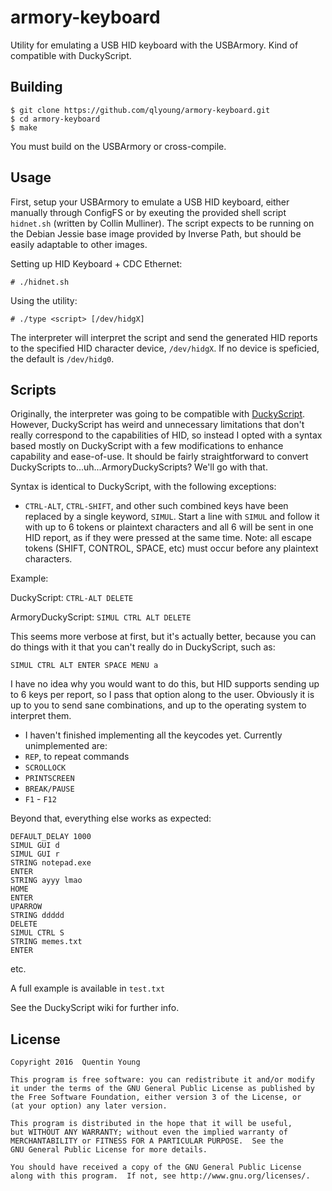 armory-keyboard
===============

Utility for emulating a USB HID keyboard with the USBArmory.
Kind of compatible with DuckyScript.

Building
--------
```shell
$ git clone https://github.com/qlyoung/armory-keyboard.git
$ cd armory-keyboard
$ make
```

You must build on the USBArmory or cross-compile.

Usage
-----
First, setup your USBArmory to emulate a USB HID keyboard, either manually through
ConfigFS or by exeuting the provided shell script ```hidnet.sh``` (written by Collin
Mulliner). The script expects to be running on the Debian Jessie base image provided
by Inverse Path, but should be easily adaptable to other images.

Setting up HID Keyboard + CDC Ethernet:
```
# ./hidnet.sh
```
Using the utility:
```
# ./type <script> [/dev/hidgX]
```

The interpreter will interpret the script and send the generated HID reports to the
specified HID character device, `/dev/hidgX`. If no device is speficied, the default is
`/dev/hidg0`.

Scripts
-------
Originally, the interpreter was going to be compatible with [DuckyScript](https://github.com/hak5darren/USB-Rubber-Ducky/wiki/Duckyscript).
However, DuckyScript has weird and unnecessary limitations that don't really correspond
to the capabilities of HID, so instead I opted with a syntax based mostly on DuckyScript
with a few modifications to enhance capability and ease-of-use. It should be fairly
straightforward to convert DuckyScripts to...uh...ArmoryDuckyScripts? We'll go with that.

Syntax is identical to DuckyScript, with the following exceptions:

* `CTRL-ALT`, `CTRL-SHIFT`, and other such combined keys have been replaced by a single keyword,
  `SIMUL`. Start a line with `SIMUL` and follow it with up to 6 tokens or plaintext characters
  and all 6 will be sent in one HID report, as if they were pressed at the same time. Note: all
  escape tokens (SHIFT, CONTROL, SPACE, etc) must occur before any plaintext characters.

Example:

DuckyScript: `CTRL-ALT DELETE`

ArmoryDuckyScript: `SIMUL CTRL ALT DELETE`

This seems more verbose at first, but it's actually better, because you can do things with
it that you can't really do in DuckyScript, such as:

`SIMUL CTRL ALT ENTER SPACE MENU a `

I have no idea why you would want to do this, but HID supports sending up to 6 keys per
report, so I pass that option along to the user. Obviously it is up to you to send sane
combinations, and up to the operating system to interpret them.

* I haven't finished implementing all the keycodes yet. Currently unimplemented are:
 * `REP`, to repeat commands
 * `SCROLLOCK`
 * `PRINTSCREEN`
 * `BREAK/PAUSE`
 * `F1` - `F12`

Beyond that, everything else works as expected:

```
DEFAULT_DELAY 1000
SIMUL GUI d
SIMUL GUI r
STRING notepad.exe
ENTER
STRING ayyy lmao
HOME
ENTER
UPARROW
STRING ddddd
DELETE
SIMUL CTRL S
STRING memes.txt
ENTER
```
etc.

A full example is available in `test.txt`

See the DuckyScript wiki for further info.

License
-------
```
Copyright 2016  Quentin Young

This program is free software: you can redistribute it and/or modify
it under the terms of the GNU General Public License as published by
the Free Software Foundation, either version 3 of the License, or
(at your option) any later version.

This program is distributed in the hope that it will be useful,
but WITHOUT ANY WARRANTY; without even the implied warranty of
MERCHANTABILITY or FITNESS FOR A PARTICULAR PURPOSE.  See the
GNU General Public License for more details.

You should have received a copy of the GNU General Public License
along with this program.  If not, see http://www.gnu.org/licenses/.
```
